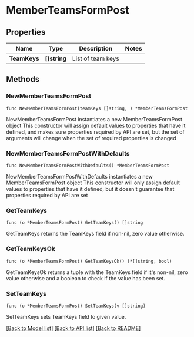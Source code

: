 # MemberTeamsFormPost

## Properties

Name | Type | Description | Notes
------------ | ------------- | ------------- | -------------
**TeamKeys** | **[]string** | List of team keys | 

## Methods

### NewMemberTeamsFormPost

`func NewMemberTeamsFormPost(teamKeys []string, ) *MemberTeamsFormPost`

NewMemberTeamsFormPost instantiates a new MemberTeamsFormPost object
This constructor will assign default values to properties that have it defined,
and makes sure properties required by API are set, but the set of arguments
will change when the set of required properties is changed

### NewMemberTeamsFormPostWithDefaults

`func NewMemberTeamsFormPostWithDefaults() *MemberTeamsFormPost`

NewMemberTeamsFormPostWithDefaults instantiates a new MemberTeamsFormPost object
This constructor will only assign default values to properties that have it defined,
but it doesn't guarantee that properties required by API are set

### GetTeamKeys

`func (o *MemberTeamsFormPost) GetTeamKeys() []string`

GetTeamKeys returns the TeamKeys field if non-nil, zero value otherwise.

### GetTeamKeysOk

`func (o *MemberTeamsFormPost) GetTeamKeysOk() (*[]string, bool)`

GetTeamKeysOk returns a tuple with the TeamKeys field if it's non-nil, zero value otherwise
and a boolean to check if the value has been set.

### SetTeamKeys

`func (o *MemberTeamsFormPost) SetTeamKeys(v []string)`

SetTeamKeys sets TeamKeys field to given value.



[[Back to Model list]](../README.md#documentation-for-models) [[Back to API list]](../README.md#documentation-for-api-endpoints) [[Back to README]](../README.md)



